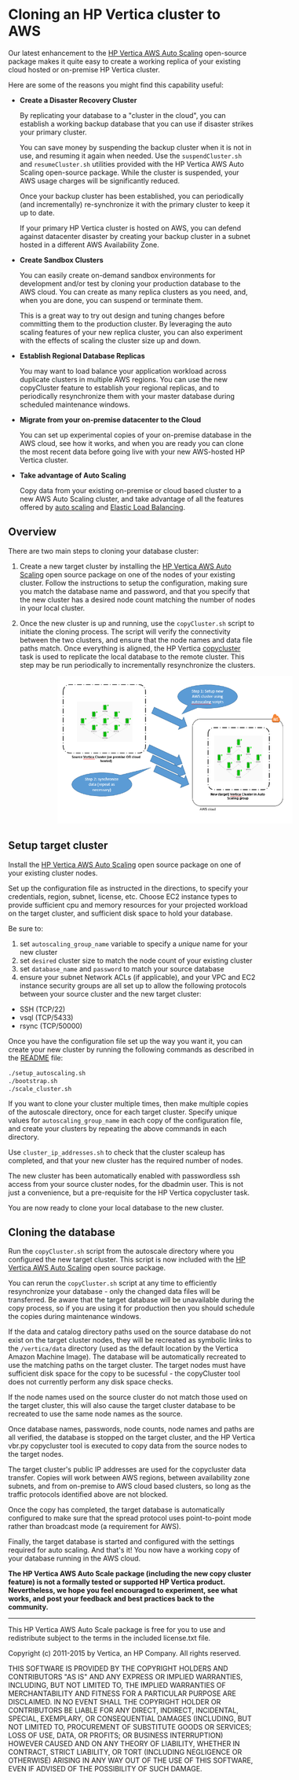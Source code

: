 # Cloning an HP Vertica cluster to AWS

Our latest enhancement to the [HP Vertica AWS Auto Scaling](https://community.dev.hp.com/t5/Vertica-Blog/Automatic-Vertica-Scaling-and-Node-Replacement-on-AWS/ba-p/230468) open-source package makes it quite easy to create a working replica of your existing cloud hosted or on-premise HP Vertica cluster.
 
Here are some of the reasons you might find this capability useful:
 
- **Create a Disaster Recovery Cluster**

  By replicating your database to a "cluster in the cloud", you can establish a working backup database that you can use if disaster strikes your primary cluster.

  You can save money by suspending the backup cluster when it is not in use, and resuming it again when needed. Use the `suspendCluster.sh` and `resumeCluster.sh` utilities provided with the HP Vertica AWS Auto Scaling open-source package. While the cluster is suspended, your AWS usage charges will be significantly reduced.

  Once your backup cluster has been established, you can periodically (and incrementally) re-synchronize it with the primary cluster to keep it up to date.  

  If your primary HP Vertica cluster is hosted on AWS, you can defend against datacenter disaster by creating your backup cluster in a subnet hosted in a different AWS Availability Zone.


- **Create Sandbox Clusters**

  You can easily create on-demand sandbox environments for development and/or test by cloning your production database to the AWS cloud. You can create as many replica clusters as you need, and, when you are done, you can suspend or terminate them. 

  This is a great way to try out design and tuning changes before committing them to the production cluster. By leveraging the auto scaling features of your new replica cluster, you can also experiment with the effects of scaling the cluster size up and down.


- **Establish Regional Database Replicas**

  You may want to load balance your application workload across duplicate clusters in multiple AWS regions. You can use the new copyCluster feature to establish your regional replicas, and to periodically resynchronize them with your master database during scheduled maintenance windows. 


- **Migrate from your on-premise datacenter to the Cloud**

  You can set up experimental copies of your on-premise database in the AWS cloud, see how it works, and when you are ready you can clone the most recent data before going live with your new AWS-hosted HP Vertica cluster.

- **Take advantage of Auto Scaling**

  Copy data from your existing on-premise or cloud based cluster to a new AWS Auto Scaling cluster, and take advantage of all the features offered by [auto scaling](https://community.dev.hp.com/t5/Vertica-Blog/Automatic-Vertica-Scaling-and-Node-Replacement-on-AWS/ba-p/230468) and [Elastic Load Balancing](https://github.com/vertica/aws-autoscaling-vertica/blob/master/AWS-ElasticLoadBalancer-for-Vertica.md).


## Overview

There are two main steps to cloning your database cluster:

1. Create a new target cluster by installing the [HP Vertica AWS Auto Scaling](https://community.dev.hp.com/t5/Vertica-Blog/Automatic-Vertica-Scaling-and-Node-Replacement-on-AWS/ba-p/230468) open source package on one of the nodes of your existing cluster. 
Follow the instructions to setup the configuration, making sure you match the database name and password, and that you specify that the new cluster has a desired node count matching the number of nodes in your local cluster.

2. Once the new cluster is up and running, use the `copyCluster.sh` script to initiate the cloning process. The script will verify the connectivity between the two clusters, and ensure that the node names and data file paths match. Once everything is aligned, the HP Vertica [copycluster](http://my.vertica.com/docs/7.1.x/HTML/index.htm#Authoring/AdministratorsGuide/BackupRestore/CopyingTheDatabaseToAnotherCluster.htm?Highlight=copycluster) task is used to replicate the local database to the remote cluster.
This step may be run periodically to incrementally resynchronize the clusters.

 
<img style="margin-left: 100px;" src="images/CopyCluster.png" alt="Architecture" height="300" width="480">


## Setup target cluster

Install the [HP Vertica AWS Auto Scaling](https://community.dev.hp.com/t5/Vertica-Blog/Automatic-Vertica-Scaling-and-Node-Replacement-on-AWS/ba-p/230468) open source package on one of your existing cluster nodes. 

Set up the configuration file as instructed in the directions, to specify your credentials, region, subnet, license, etc. Choose EC2 instance types to provide sufficient cpu and memory resources for your projected workload on the target cluster, and sufficient disk space to hold your database.

Be sure to:  
1. set `autoscaling_group_name` variable to specify a *unique* name for your new cluster  
2. set `desired` cluster size to match the node count of your existing cluster  
3. set `database_name` and `password` to match your source database  
4. ensure your subnet Network ACLs (if applicable), and your VPC and EC2 instance security groups are all set up to allow the following protocols between your source cluster and the new target cluster:
  - SSH (TCP/22)  
  - vsql (TCP/5433)  
  - rsync (TCP/50000)  

Once you have the configuration file set up the way you want it, you can create your new cluster by running the following commands as described in the [README](https://github.com/vertica/aws-autoscaling-vertica/blob/master/README.md) file:
```
./setup_autoscaling.sh
./bootstrap.sh
./scale_cluster.sh
```

If you want to clone your cluster multiple times, then make multiple copies of the autoscale directory, once for each target cluster. Specify unique values for `autoscaling_group_name` in each copy of the configuration file, and create your clusters by repeating the above commands in each directory. 

Use `cluster_ip_addresses.sh` to check that the cluster scaleup has completed, and that your new cluster has the required number of nodes.

The new cluster has been automatically enabled with passwordless ssh access from your source cluster nodes, for the dbadmin user. This is not just a convenience, but a pre-requisite for the HP Vertica copycluster task.

You are now ready to clone your local database to the new cluster.


## Cloning the database

Run the `copyCluster.sh` script from the autoscale directory where you configured the new target cluster. This script is now included with the [HP Vertica AWS Auto Scaling](https://community.dev.hp.com/t5/Vertica-Blog/Automatic-Vertica-Scaling-and-Node-Replacement-on-AWS/ba-p/230468) open source package.

You can rerun the `copyCluster.sh` script at any time to efficiently resynchronize your database - only the changed data files will be transferred. Be aware that the target database will be unavailable during the copy process, so if you are using it for production then you should schedule the copies during maintenance windows.


If the data and catalog directory paths used on the source database do not exist on the target cluster nodes, they will be recreated as symbolic links to the `/vertica/data` directory (used as the default location by the Vertica Amazon Machine Image). The database will be automatically recreated to use the matching paths on the target cluster. The target nodes must have sufficient disk space for the copy to be sucessful - the copyCluster tool does not currently perform any disk space checks.

If the node names used on the source cluster do not match those used on the target cluster, this will also cause the target cluster database to be recreated to use the same node names as the source.  

Once database names, passwords, node counts, node names and paths are all verified, the database is stopped on the target cluster, and the HP Vertica vbr.py copycluster tool is executed to copy data from the source nodes to the target nodes.

The target cluster's public IP addresses are used for the copycluster data transfer. Copies will work between AWS regions, between availability zone subnets, and from on-premise to AWS cloud based clusters, so long as the traffic protocols identified above are not blocked. 

Once the copy has completed, the target database is automatically configured to make sure that the spread protocol uses point-to-point mode rather than broadcast mode (a requirement for AWS). 

Finally, the target database is started and configured with the settings required for auto scaling. And that's it! You now have a working copy of your database running in the AWS cloud. 

**The HP Vertica AWS Auto Scale package (including the new copy cluster feature) is not a formally tested or supported HP Vertica product. Nevertheless, we hope you feel encouraged to experiment, see what works, and post your feedback and best practices back to the community.**

-------------

This HP Vertica AWS Auto Scale package is free for you to use and redistribute subject to the terms in the included license.txt file.

Copyright (c) 2011-2015 by Vertica, an HP Company. All rights reserved.

THIS SOFTWARE IS PROVIDED BY THE COPYRIGHT HOLDERS AND CONTRIBUTORS "AS IS" AND ANY EXPRESS OR IMPLIED WARRANTIES, INCLUDING, BUT NOT LIMITED TO, THE IMPLIED WARRANTIES OF MERCHANTABILITY AND FITNESS FOR A PARTICULAR PURPOSE ARE DISCLAIMED. IN NO EVENT SHALL THE COPYRIGHT HOLDER OR CONTRIBUTORS BE LIABLE FOR ANY DIRECT, INDIRECT, INCIDENTAL, SPECIAL, EXEMPLARY, OR CONSEQUENTIAL DAMAGES (INCLUDING, BUT NOT LIMITED TO, PROCUREMENT OF SUBSTITUTE GOODS OR SERVICES; LOSS OF USE, DATA, OR PROFITS; OR BUSINESS INTERRUPTION) HOWEVER CAUSED AND ON ANY THEORY OF LIABILITY, WHETHER IN CONTRACT, STRICT LIABILITY, OR TORT (INCLUDING NEGLIGENCE OR OTHERWISE) ARISING IN ANY WAY OUT OF THE USE OF THIS SOFTWARE, EVEN IF ADVISED OF THE POSSIBILITY OF SUCH DAMAGE.





 

 








 







